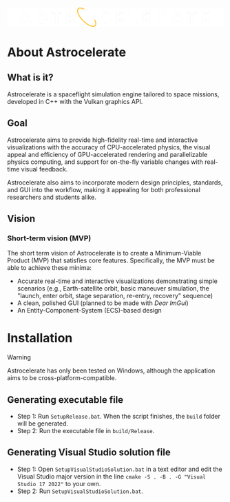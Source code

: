 <!-- PROJECT LOGO -->
<br />
<div align="center">
    <a href="https://github.com/ButteredFire/Astrocelerate/">
        <img src="Astrocelerate_Vulkan/assets/app/AppLogo.png" alt="Logo">
    </a>
</div>

# About Astrocelerate
## What is it?
Astrocelerate is a spaceflight simulation engine tailored to space missions, developed in C++ with the Vulkan graphics API. 
## Goal
Astrocelerate aims to provide high-fidelity real-time and interactive visualizations with the accuracy of CPU-accelerated physics, the visual appeal and efficiency of GPU-accelerated rendering and parallelizable physics computing, and support for on-the-fly variable changes with real-time visual feedback.

Astrocelerate also aims to incorporate modern design principles, standards, and GUI into the workflow, making it appealing for both professional researchers and students alike.
## Vision
### Short-term vision (MVP)
The short term vision of Astrocelerate is to create a Minimum-Viable Product (MVP) that satisfies core features. Specifically, the MVP must be able to achieve these minima:
- Accurate real-time and interactive visualizations demonstrating simple scenarios (e.g., Earth-satellite orbit, basic maneuver simulation, the "launch, enter orbit, stage separation, re-entry, recovery" sequence)
- A clean, polished GUI (planned to be made with *Dear ImGui*)
- An Entity-Component-System (ECS)-based design


# Installation
> [!WARNING]
> Astrocelerate has only been tested on Windows, although the application aims to be cross-platform-compatible.
## Generating executable file
- Step 1: Run `SetupRelease.bat`. When the script finishes, the `build` folder will be generated.
- Step 2: Run the executable file in `build/Release`.

## Generating Visual Studio solution file
- Step 1: Open `SetupVisualStudioSolution.bat` in a text editor and edit the Visual Studio major version in the line `cmake -S . -B . -G "Visual Studio 17 2022"` to your own.
- Step 2: Run `SetupVisualStudioSolution.bat`.
